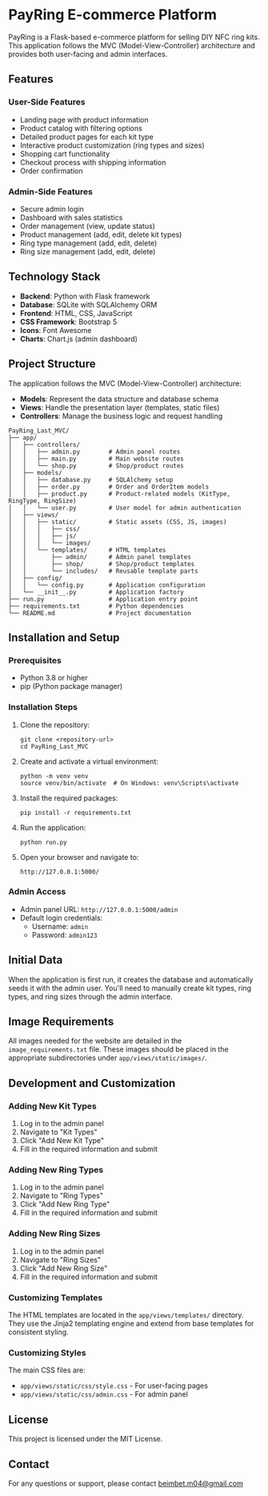 # PayRing E-commerce Platform

PayRing is a Flask-based e-commerce platform for selling DIY NFC ring kits. This application follows the MVC (Model-View-Controller) architecture and provides both user-facing and admin interfaces.

## Features

### User-Side Features
- Landing page with product information
- Product catalog with filtering options
- Detailed product pages for each kit type
- Interactive product customization (ring types and sizes)
- Shopping cart functionality
- Checkout process with shipping information
- Order confirmation

### Admin-Side Features
- Secure admin login
- Dashboard with sales statistics
- Order management (view, update status)
- Product management (add, edit, delete kit types)
- Ring type management (add, edit, delete)
- Ring size management (add, edit, delete)

## Technology Stack

- **Backend**: Python with Flask framework
- **Database**: SQLite with SQLAlchemy ORM
- **Frontend**: HTML, CSS, JavaScript
- **CSS Framework**: Bootstrap 5
- **Icons**: Font Awesome
- **Charts**: Chart.js (admin dashboard)

## Project Structure

The application follows the MVC (Model-View-Controller) architecture:

- **Models**: Represent the data structure and database schema
- **Views**: Handle the presentation layer (templates, static files)
- **Controllers**: Manage the business logic and request handling

```
PayRing_Last_MVC/
├── app/
│   ├── controllers/
│   │   ├── admin.py        # Admin panel routes
│   │   ├── main.py         # Main website routes
│   │   └── shop.py         # Shop/product routes
│   ├── models/
│   │   ├── database.py     # SQLAlchemy setup
│   │   ├── order.py        # Order and OrderItem models
│   │   ├── product.py      # Product-related models (KitType, RingType, RingSize)
│   │   └── user.py         # User model for admin authentication
│   ├── views/
│   │   ├── static/         # Static assets (CSS, JS, images)
│   │   │   ├── css/
│   │   │   ├── js/
│   │   │   └── images/
│   │   └── templates/      # HTML templates
│   │       ├── admin/      # Admin panel templates
│   │       ├── shop/       # Shop/product templates
│   │       └── includes/   # Reusable template parts
│   ├── config/
│   │   └── config.py       # Application configuration
│   └── __init__.py         # Application factory
├── run.py                  # Application entry point
├── requirements.txt        # Python dependencies
└── README.md               # Project documentation
```

## Installation and Setup

### Prerequisites
- Python 3.8 or higher
- pip (Python package manager)

### Installation Steps

1. Clone the repository:
   ```
   git clone <repository-url>
   cd PayRing_Last_MVC
   ```

2. Create and activate a virtual environment:
   ```
   python -m venv venv
   source venv/bin/activate  # On Windows: venv\Scripts\activate
   ```

3. Install the required packages:
   ```
   pip install -r requirements.txt
   ```

4. Run the application:
   ```
   python run.py
   ```

5. Open your browser and navigate to:
   ```
   http://127.0.0.1:5000/
   ```

### Admin Access
- Admin panel URL: `http://127.0.0.1:5000/admin`
- Default login credentials:
  - Username: `admin`
  - Password: `admin123`

## Initial Data

When the application is first run, it creates the database and automatically seeds it with the admin user. You'll need to manually create kit types, ring types, and ring sizes through the admin interface.

## Image Requirements

All images needed for the website are detailed in the `image_requirements.txt` file. These images should be placed in the appropriate subdirectories under `app/views/static/images/`.

## Development and Customization

### Adding New Kit Types
1. Log in to the admin panel
2. Navigate to "Kit Types"
3. Click "Add New Kit Type"
4. Fill in the required information and submit

### Adding New Ring Types
1. Log in to the admin panel
2. Navigate to "Ring Types"
3. Click "Add New Ring Type"
4. Fill in the required information and submit

### Adding New Ring Sizes
1. Log in to the admin panel
2. Navigate to "Ring Sizes"
3. Click "Add New Ring Size"
4. Fill in the required information and submit

### Customizing Templates
The HTML templates are located in the `app/views/templates/` directory. They use the Jinja2 templating engine and extend from base templates for consistent styling.

### Customizing Styles
The main CSS files are:
- `app/views/static/css/style.css` - For user-facing pages
- `app/views/static/css/admin.css` - For admin panel

## License

This project is licensed under the MIT License.

## Contact

For any questions or support, please contact beimbet.m04@gmail.com